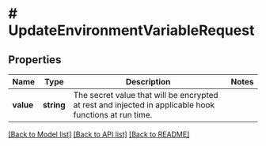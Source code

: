 # # UpdateEnvironmentVariableRequest

## Properties

Name | Type | Description | Notes
------------ | ------------- | ------------- | -------------
**value** | **string** | The secret value that will be encrypted at rest and injected in applicable hook functions at run time. |

[[Back to Model list]](../../README.md#models) [[Back to API list]](../../README.md#endpoints) [[Back to README]](../../README.md)

